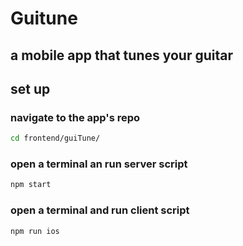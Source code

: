 # Guitune

## a mobile app that tunes your guitar

## set up

### navigate to the app's repo

```sh
cd frontend/guiTune/
```

### open a terminal an run server script

```sh
npm start
```

### open a terminal and run client script

```sh
npm run ios
```
